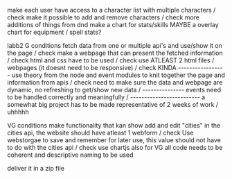 make each user have access to a character list with multiple characters / check
make it possible to add and remove characters / check
more additions of things from dnd
make a chart for stats/skills
MAYBE a overlay chart for equipment / spell stats?



labb2 G conditions
fetch data from one or multiple api's and use/show it on the page / check
make a webpage that can present the fetched information / check
html and css have to be used / check
use ATLEAST 2 html files / webpages (it doesnt need to be responsive) / check KINDA -----------------
use theory from the node and event modules to knit together the page and information from apis / check
need to make sure the data and webpage are dynamic, no refreshing to get/show new data / ---------------
events need to be handled correctly and meaningfully / -------------------------
a somewhat big project has to be made representative of 2 weeks of work / uhhhhh

VG conditions
make functionality that kan show add and edit "cities" in the cities api, the website should have atleast 1 webform / check
Use webstorgae to save and remember for later use, this value should not have to do with the cities api / check
use chartjs
also for VG all code needs to be coherent and descriptive naming to be used

deliver it in a zip file